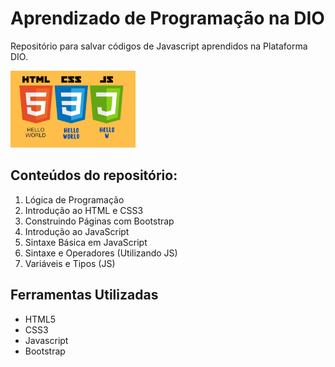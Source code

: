 # Aprendizado de Programação na DIO
Repositório para salvar códigos de Javascript aprendidos na Plataforma DIO. 

<img width="200" src="java.gif">

## Conteúdos do repositório:

1. Lógica de Programação
2. Introdução ao HTML e CSS3
3. Construindo Páginas com Bootstrap
4. Introdução ao JavaScript
5. Sintaxe Básica em JavaScript
6. Sintaxe e Operadores (Utilizando JS)
7. Variáveis e Tipos (JS)

## Ferramentas Utilizadas

- HTML5
- CSS3
- Javascript
- Bootstrap
